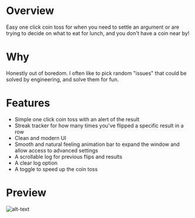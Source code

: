 # Overview

Easy one click coin toss for when you need to settle an argument or are trying to decide on what to eat for lunch, and you don't have a coin near by!

# Why

Honestly out of boredom. I often like to pick random "issues" that could be solved by engineering, and solve them for fun.

# Features

* Simple one click coin toss with an alert of the result
* Streak tracker for how many times you've flipped a specific result in a row
* Clean and modern UI
* Smooth and natural feeling animation bar to expand the window and allow access to advanced settings
* A scrollable log for previous flips and results
* A clear log option
* A toggle to speed up the coin toss


# Preview

![alt-text](https://i.imgur.com/Ylwyb4B.gif)

